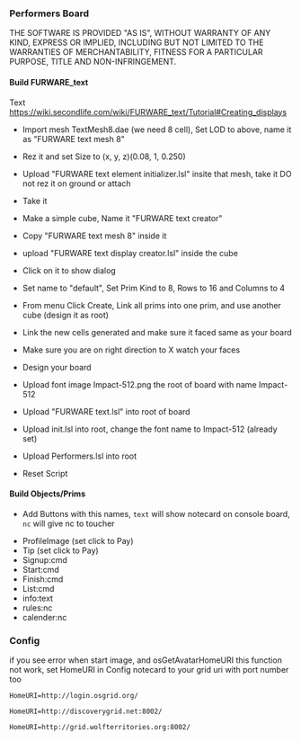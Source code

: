 ### Performers Board

THE SOFTWARE IS PROVIDED "AS IS", WITHOUT WARRANTY OF ANY KIND,
EXPRESS OR IMPLIED, INCLUDING BUT NOT LIMITED TO THE WARRANTIES OF MERCHANTABILITY,
FITNESS FOR A PARTICULAR PURPOSE, TITLE AND NON-INFRINGEMENT.

#### Build FURWARE_text

Text https://wiki.secondlife.com/wiki/FURWARE_text/Tutorial#Creating_displays

* Import mesh TextMesh8.dae (we need 8 cell), Set LOD to above, name it as "FURWARE text mesh 8"
* Rez it and set Size to (x, y, z)(0.08, 1, 0.250)
* Upload "FURWARE text element initializer.lsl" insite that mesh, take it DO not rez it on ground or attach
* Take it
* Make a simple cube, Name it "FURWARE text creator"
* Copy "FURWARE text mesh 8" inside it
* upload "FURWARE text display creator.lsl" inside the cube
* Click on it to show dialog
* Set name to "default", Set Prim Kind to 8,  Rows to 16 and Columns to 4
* From menu Click Create, Link all prims into one prim, and use another cube (design it as root)
* Link the new cells generated and make sure it faced same as your board
* Make sure you are on right direction to X watch your faces
* Design your board
* Upload font image Impact-512.png the root of board with name Impact-512
* Upload "FURWARE text.lsl" into root of board
* Upload init.lsl into root, change the font name to Impact-512 (already set)
* Upload Performers.lsl into root

* Reset Script

#### Build Objects/Prims

* Add Buttons with this names, `text` will show notecard on console board, `nc` will give nc to toucher

- ProfileImage (set click to Pay)
- Tip (set click to Pay)
- Signup:cmd
- Start:cmd
- Finish:cmd
- List:cmd
- info:text
- rules:nc
- calender:nc

### Config

if you see error when start image, and osGetAvatarHomeURI this function not work, set HomeURI in Config notecard to your grid uri with port number too

    HomeURI=http://login.osgrid.org/

    HomeURI=http://discoverygrid.net:8002/

    HomeURI=http://grid.wolfterritories.org:8002/
